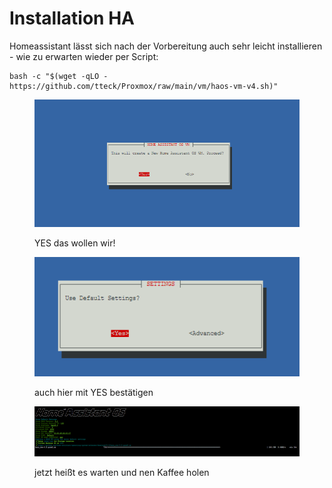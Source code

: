 # Installation HA

Homeassistant lässt sich nach der Vorbereitung auch sehr leicht installieren - wie zu erwarten wieder per Script:

```
bash -c "$(wget -qLO - https://github.com/tteck/Proxmox/raw/main/vm/haos-vm-v4.sh)"
```

<figure><img src="../../../.gitbook/assets/image (19).png" alt=""><figcaption><p>YES das wollen wir!</p></figcaption></figure>

<figure><img src="../../../.gitbook/assets/image (3).png" alt=""><figcaption><p>auch hier mit YES bestätigen</p></figcaption></figure>

<figure><img src="../../../.gitbook/assets/image (1).png" alt=""><figcaption><p>jetzt heißt es warten und nen Kaffee holen</p></figcaption></figure>
